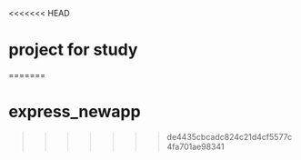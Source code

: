 <<<<<<< HEAD
# project for study
=======
# express_newapp
>>>>>>> de4435cbcadc824c21d4cf5577c4fa701ae98341
